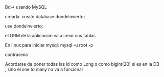 Bd-> usando MySQL

crearla: create database dondeInvierto;

use dondeInvierto;

el ORM de la aplicacion va a crear sus tablas


En linux para iniciar mysql:
mysql -u root -p

contrasena



Acordarse de poner todas las id como Long o como bigint(20) si es en la DB , sino el one to many no va a funcionar
